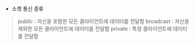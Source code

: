 * 소켓 통신 종류

> public : 자신을 포함한 모든 클라이언트에 데이터를 전달함
> broadcast : 자신을 제외한 모든 클라이언트에 데이터를 전달함
> private : 특정 클라이언트에 데이터를 전달함